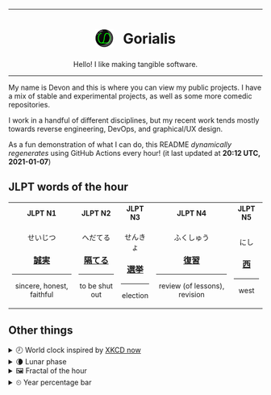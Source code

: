 ***

<h1 align="center">
<sub>
    <img src="readme/resources/avatar.png" height="36">
</sub>
&nbsp;
Gorialis
</h1>
<p align="center">
Hello! I like making tangible software.
</p>

***

My name is Devon and this is where you can view my public projects. I have a mix of stable and experimental projects, as well as some more comedic repositories.

I work in a handful of different disciplines, but my recent work tends mostly towards reverse engineering, DevOps, and graphical/UX design.

As a fun demonstration of what I can do, this README *dynamically regenerates* using GitHub Actions every hour! (it last updated at **20:12 UTC, 2021-01-07**)

<h2>JLPT words of the hour</h2>
<table>
    <tr>
        <th>JLPT N1</th>
        <th>JLPT N2</th>
        <th>JLPT N3</th>
        <th>JLPT N4</th>
        <th>JLPT N5</th>
    </tr>
    <tr>
        <td>
            <p align="center">せいじつ</p>
            <h3 align="center"><b><a href="https://jisho.org/search/%E8%AA%A0%E5%AE%9F">誠実</a></b></h3>
            <hr>
            <p align="center">sincere,<wbr> honest,<wbr> faithful</p>
        </td>
        <td>
            <p align="center">へだてる</p>
            <h3 align="center"><b><a href="https://jisho.org/search/%E9%9A%94%E3%81%A6%E3%82%8B">隔てる</a></b></h3>
            <hr>
            <p align="center">to be shut out</p>
        </td>
        <td>
            <p align="center">せんきょ</p>
            <h3 align="center"><b><a href="https://jisho.org/search/%E9%81%B8%E6%8C%99">選挙</a></b></h3>
            <hr>
            <p align="center">election</p>
        </td>
        <td>
            <p align="center">ふくしゅう</p>
            <h3 align="center"><b><a href="https://jisho.org/search/%E5%BE%A9%E7%BF%92">復習</a></b></h3>
            <hr>
            <p align="center">review (of lessons),<wbr> revision</p>
        </td>
        <td>
            <p align="center">にし</p>
            <h3 align="center"><b><a href="https://jisho.org/search/%E8%A5%BF">西</a></b></h3>
            <hr>
            <p align="center">west</p>
        </td>
    </tr>
</table>

<h2>Other things</h2>
<details>
<summary>🕗  World clock inspired by <a href="https://xkcd.com/now">XKCD now</a></summary>

> <img src="generated/now.png" width="512">

</details>
<details>
<summary>🌘 Lunar phase</summary>

The moon is approximately 83.87% through its phase (Waning Crescent).

</details>
<details>
<summary>&#x1f5bc; Fractal of the hour</summary>

> <img src="generated/fractal.png" width="512">

</details>
<details>
<summary>&#x23f2; Year percentage bar</summary>
<pre><code>2021 [▁▁▁▁▁▁▁▁▁▁▁▁▁▁▁▁▁▁▁▁] 1.87%</code></pre>
</details>
